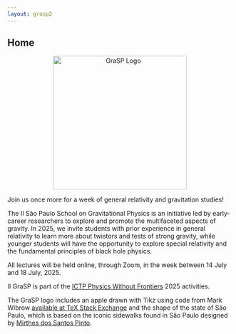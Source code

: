 ```yaml
---
layout: grasp2
---
```

## Home

<div align="center">
  <img src="https://graspschool.github.io//logo.svg" alt="GraSP Logo" width="300">
</div>

Join us once more for a week of general relativity and gravitation studies! 

The II São Paulo School on Gravitational Physics is an initiative led by early-career researchers to explore and promote the multifaceted aspects of gravity. In 2025, we invite students with prior experience in general relativity to learn more about twistors and tests of strong gravity, while younger students will have the opportunity to explore special relativity and the fundamental principles of black hole physics.

All lectures will be held online, through Zoom, in the week between 14 July and 18 July, 2025.

II GraSP is part of the [ICTP Physics Without Frontiers](https://www.ictp.it/home/physics-without-frontiers) 2025 activities.

The GraSP logo includes an apple drawn with Tikz using code from Mark Wibrow [available at TeX Stack Exchange](https://tex.stackexchange.com/a/413506/144146) and the shape of the state of São Paulo, which is based on the iconic sidewalks found in São Paulo designed by [Mirthes dos Santos Pinto](https://www.archdaily.com.br/br/902542/a-historia-do-famoso-desenho-de-calcada-de-sao-paulo).
